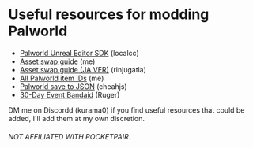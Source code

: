 # Useful resources for modding Palworld
- [Palworld Unreal Editor SDK](https://github.com/localcc/PalworldModdingKit) (localcc)
- [Asset swap guide](https://github.com/KURAMAAA0/PalModding/blob/main/Assset%20Swap%20Guide/README.md "Asset swap guide") (me)
- [Asset swap guide (JA VER)](https://github.com/KURAMAAA0/PalModding/blob/main/Assset%20Swap%20Guide%20JA/README.md) (rinjugatla)
- [All Palworld item IDs](https://github.com/KURAMAAA0/PalModding/blob/main/ItemIDs.txt "All Palworld item IDs") (me)
- [Palworld save to JSON](https://gist.github.com/cheahjs/300239464dd84fe6902893b6b9250fd0) (cheahjs)
- [30-Day Event Bandaid](https://github.com/ruger89/PalWorld30DayEvent) (Ruger)

DM me on Discordd (kurama0) if you find useful resources that could be added, I'll add them at my own discretion.

###### NOT AFFILIATED WITH POCKETPAIR.
